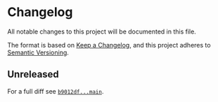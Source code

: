 # Changelog

All notable changes to this project will be documented in this file.

The format is based on [Keep a Changelog](https://keepachangelog.com/en/1.0.0/), and this project adheres to [Semantic Versioning](https://semver.org/spec/v2.0.0.html).

## Unreleased

For a full diff see [`b9012df...main`][b9012df...main].

[b9012df...main]: https://github.com/gansel-rechtsanwaelte/php-cs-fixer-config/compare/b9012df...main
